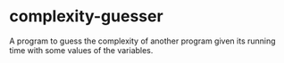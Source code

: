 complexity-guesser
==================
A program to guess the complexity of another program given its running time
with some values of the variables.
